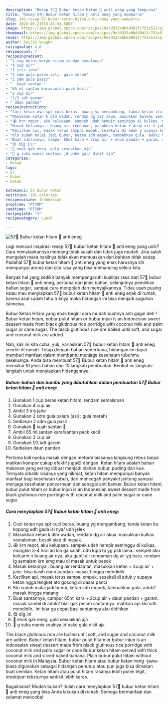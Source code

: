 ```yaml
---
description: "Resep 57🍒 Bubur ketan hitam 🥀 anti eneg yang Sempurna"
title: "Resep 57🍒 Bubur ketan hitam 🥀 anti eneg yang Sempurna"
slug: 242-resep-57-bubur-ketan-hitam-anti-eneg-yang-sempurna
date: 2020-08-21T15:45:53.580Z
image: https://img-global.cpcdn.com/recipes/9e3d325e0b6d9d1f/751x532cq70/57🍒-bubur-ketan-hitam-🥀-anti-eneg-foto-resep-utama.jpg
thumbnail: https://img-global.cpcdn.com/recipes/9e3d325e0b6d9d1f/751x532cq70/57🍒-bubur-ketan-hitam-🥀-anti-eneg-foto-resep-utama.jpg
cover: https://img-global.cpcdn.com/recipes/9e3d325e0b6d9d1f/751x532cq70/57🍒-bubur-ketan-hitam-🥀-anti-eneg-foto-resep-utama.jpg
author: Emilie Vaughn
ratingvalue: 4.6
reviewcount: 7
recipeingredient:
- "1 cup beras ketan hitam rendam semalaman"
- "4 cup air"
- "3 iris jahe"
- "2 sdm gula palem asli  gula merah"
- "2 sdm gula pasir"
- "  kuah santan "
- "65 ml santan karasantan pack kecil"
- "2 cup air"
- "1/2 sdt garam"
- " daun pandan"
recipeinstructions:
- "Cuci ketan nya spt cuci beras. buang yg mengambang, tanda ketan itu kopong udh gada isi nya/ udh jelek"
- "Masukkan ketan k dlm wadah, rendam dg air akua. masukkan kulkas semalaman, besok siap di masak."
- "😭 krn repot, aku kelupaan. sampek udah hampir seminggu di kulkas. mungkin 3-4 hari an klo ga salah. udh lupa tp yg psti lama.. sempet aku keluarin n buang air nya, aku ganti air rendaman dg air yg baru. rendam lg semalam krn emg mau di masak untuk besok"
- "Masak ketannya : buang air rendaman, masukkan ketan + 4cup air + jahe. bisa kasih daun pandan. masak hingga mendidih"
- "Kecilkan api, masak terus sampai empuk. sesekali di aduk y supaya ketan ngga lengket ato gosong di dasar panci"
- "Klo sudah mulai jadi bubur, ketan sdh empuk, tambahkan gula. aduk2 masak hingga matang"
- "Buat santannya, campur 65ml kara + 2cup air + daun pandan + garam. masak sambil di aduk2 biar gak pecah santannya. matikan api klo sdh mendidih.. ini biar ga cepat basi santannya aku didihkan."
- "😋 dig in!"
- "🤤 enak gak eneg. gula sesuaikan aja"
- "🥰 g suka manis soalnya jd pake gula dikit aja"
categories:
- Resep
tags:
- 57
- bubur
- ketan

katakunci: 57 bubur ketan 
nutrition: 281 calories
recipecuisine: Indonesian
preptime: "PT40M"
cooktime: "PT58M"
recipeyield: "2"
recipecategory: Lunch

---
```



![57🍒 Bubur ketan hitam 🥀 anti eneg](https://img-global.cpcdn.com/recipes/9e3d325e0b6d9d1f/751x532cq70/57🍒-bubur-ketan-hitam-🥀-anti-eneg-foto-resep-utama.jpg)

Lagi mencari inspirasi resep 57🍒 bubur ketan hitam 🥀 anti eneg yang unik? Cara menyiapkannya memang tidak susah dan tidak juga mudah. Jika salah mengolah maka hasilnya tidak akan memuaskan dan bahkan tidak sedap. Padahal 57🍒 bubur ketan hitam 🥀 anti eneg yang enak harusnya sih mempunyai aroma dan cita rasa yang bisa memancing selera kita.

Banyak hal yang sedikit banyak mempengaruhi kualitas rasa dari 57🍒 bubur ketan hitam 🥀 anti eneg, pertama dari jenis bahan, selanjutnya pemilihan bahan segar, sampai cara mengolah dan menyajikannya. Tidak usah pusing kalau mau menyiapkan 57🍒 bubur ketan hitam 🥀 anti eneg enak di rumah, karena asal sudah tahu triknya maka hidangan ini bisa menjadi suguhan istimewa.

Bubur Ketan Hitam yang enak begini cara mudah buatnya anti gagal deh ! Bubur ketan hitam, bubur pulut hitam or bubur injun is an Indonesian sweet dessert made from black glutinous rice porridge with coconut milk and palm sugar or cane sugar. The black glutinous rice are boiled until soft, and sugar and coconut milk are added.


Nah, kali ini kita coba, yuk, variasikan 57🍒 bubur ketan hitam 🥀 anti eneg sendiri di rumah. Tetap dengan bahan sederhana, hidangan ini dapat memberi manfaat dalam membantu menjaga kesehatan tubuhmu sekeluarga. Anda bisa membuat 57🍒 Bubur ketan hitam 🥀 anti eneg memakai 10 jenis bahan dan 10 langkah pembuatan. Berikut ini langkah-langkah untuk menyiapkan hidangannya.

<!--inarticleads1-->

##### Bahan-bahan dan bumbu yang dibutuhkan dalam pembuatan 57🍒 Bubur ketan hitam 🥀 anti eneg:

1. Gunakan 1 cup beras ketan hitam, rendam semalaman
1. Gunakan 4 cup air
1. Ambil 3 iris jahe
1. Gunakan 2 sdm gula palem (asli : gula merah)
1. Sediakan 2 sdm gula pasir
1. Gunakan  🍶 kuah santan 🍶
1. Ambil 65 ml santan kara/santan pack kecil
1. Gunakan 2 cup air
1. Gunakan 1/2 sdt garam
1. Sediakan  daun pandan


Pertama kali nyoba masak dengan metode biasanya langsung rebus tanpa matikan kompor cukup efektif juga😊 dengan. Ketan hitam adalah bahan makanan yang sering dibuat menjadi olahan bubur, puding dan kue. Ternyata dibalik rasanya yang nikmat, ketan hitam mempunyai banyak manfaat bagi kesehatan tubuh, dari mencegah penyakit jantung sampai menjaga kesehatan pencernaan dan sebagai anti kanker. Bubur ketan hitam, bubur pulut hitam or bubur injun is an Indonesian sweet dessert made from black glutinous rice porridge with coconut milk and palm sugar or cane sugar. 

<!--inarticleads2-->

##### Cara menyiapkan 57🍒 Bubur ketan hitam 🥀 anti eneg:

1. Cuci ketan nya spt cuci beras. buang yg mengambang, tanda ketan itu kopong udh gada isi nya/ udh jelek
1. Masukkan ketan k dlm wadah, rendam dg air akua. masukkan kulkas semalaman, besok siap di masak.
1. 😭 krn repot, aku kelupaan. sampek udah hampir seminggu di kulkas. mungkin 3-4 hari an klo ga salah. udh lupa tp yg psti lama.. sempet aku keluarin n buang air nya, aku ganti air rendaman dg air yg baru. rendam lg semalam krn emg mau di masak untuk besok
1. Masak ketannya : buang air rendaman, masukkan ketan + 4cup air + jahe. bisa kasih daun pandan. masak hingga mendidih
1. Kecilkan api, masak terus sampai empuk. sesekali di aduk y supaya ketan ngga lengket ato gosong di dasar panci
1. Klo sudah mulai jadi bubur, ketan sdh empuk, tambahkan gula. aduk2 masak hingga matang
1. Buat santannya, campur 65ml kara + 2cup air + daun pandan + garam. masak sambil di aduk2 biar gak pecah santannya. matikan api klo sdh mendidih.. ini biar ga cepat basi santannya aku didihkan.
1. 😋 dig in!
1. 🤤 enak gak eneg. gula sesuaikan aja
1. 🥰 g suka manis soalnya jd pake gula dikit aja


The black glutinous rice are boiled until soft, and sugar and coconut milk are added. Bubur ketan hitam, bubur pulut hitam or bubur injun is an Indonesian sweet dessert made from black glutinous rice porridge with coconut milk and palm sugar or cane Bubur ketan hitam served with thick coconut milk and sliced baked banana. Plain bubur pulut hitam without coconut milk in Malaysia. Bubur ketan hitam atau bubur ketan ireng -jawa- biasa digunakan sebagai hidangan penutup atau pun juga bisa dimakan buat cemilan. Ketan hitam atau pulut hitam rasanya lebih pulen legit, meskipun teksturnya sedikit lebih keras. 

Bagaimana? Mudah bukan? Itulah cara menyiapkan 57🍒 bubur ketan hitam 🥀 anti eneg yang bisa Anda lakukan di rumah. Semoga bermanfaat dan selamat mencoba!
